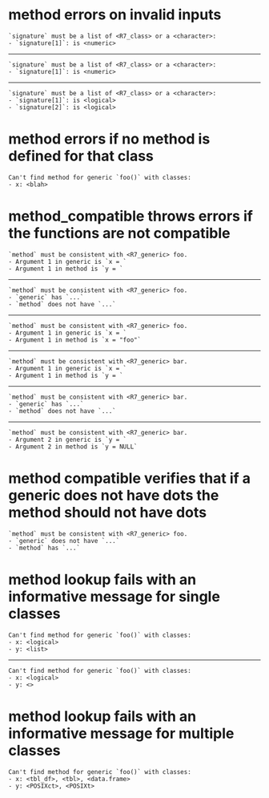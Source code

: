 # method errors on invalid inputs

    `signature` must be a list of <R7_class> or a <character>:
    - `signature[1]`: is <numeric>

---

    `signature` must be a list of <R7_class> or a <character>:
    - `signature[1]`: is <numeric>

---

    `signature` must be a list of <R7_class> or a <character>:
    - `signature[1]`: is <logical>
    - `signature[2]`: is <logical>

# method errors if no method is defined for that class

    Can't find method for generic `foo()` with classes:
    - x: <blah>

# method_compatible throws errors if the functions are not compatible

    `method` must be consistent with <R7_generic> foo.
    - Argument 1 in generic is `x = `
    - Argument 1 in method is `y = `

---

    `method` must be consistent with <R7_generic> foo.
    - `generic` has `...`
    - `method` does not have `...`

---

    `method` must be consistent with <R7_generic> foo.
    - Argument 1 in generic is `x = `
    - Argument 1 in method is `x = "foo"`

---

    `method` must be consistent with <R7_generic> bar.
    - Argument 1 in generic is `x = `
    - Argument 1 in method is `y = `

---

    `method` must be consistent with <R7_generic> bar.
    - `generic` has `...`
    - `method` does not have `...`

---

    `method` must be consistent with <R7_generic> bar.
    - Argument 2 in generic is `y = `
    - Argument 2 in method is `y = NULL`

# method compatible verifies that if a generic does not have dots the method should not have dots

    `method` must be consistent with <R7_generic> foo.
    - `generic` does not have `...`
    - `method` has `...`

# method lookup fails with an informative message for single classes

    Can't find method for generic `foo()` with classes:
    - x: <logical>
    - y: <list>

---

    Can't find method for generic `foo()` with classes:
    - x: <logical>
    - y: <>

# method lookup fails with an informative message for multiple classes

    Can't find method for generic `foo()` with classes:
    - x: <tbl_df>, <tbl>, <data.frame>
    - y: <POSIXct>, <POSIXt>

